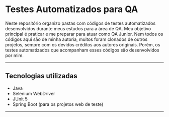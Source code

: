 # Testes Automatizados para QA

Neste repositório organizo pastas com códigos de testes automatizados desenvolvidos durante meus estudos para a área de QA.
Meu objetivo principal é praticar e me preparar para atuar como QA Junior.
Nem todos os códigos aqui são de minha autoria, muitos foram clonados de outros projetos, sempre com os devidos créditos aos autores originais. Porém, os testes automatizados que acompanham esses códigos são desenvolvidos por mim.

---

## Tecnologias utilizadas

- Java
- Selenium WebDriver
- JUnit 5
- Spring Boot (para os projetos web de teste)

---
